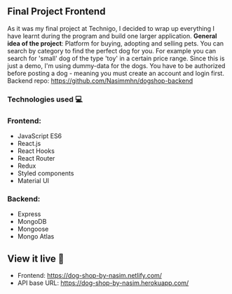 ## Final Project Frontend

As it was my final project at Technigo, I decided to wrap up everything I have learnt during the program and build one larger application. __General idea of the project__: Platform for buying, adopting and selling pets. You can search by category to find the perfect dog for you. For example you can search for 'small' dog of the type 'toy' in a certain price range. Since this is just a demo, I'm  using dummy-data for the dogs. 
You have to be authorized before posting a dog - meaning you must create an account and login first. Backend repo: https://github.com/Nasimmhn/dogshop-backend

### Technologies used 💻


### Frontend:
* JavaScript ES6
* React.js
* React Hooks
* React Router
* Redux
* Styled components
* Material UI


### Backend:
* Express
* MongoDB
* Mongoose
* Mongo Atlas

## View it live 🎯
* Frontend: https://dog-shop-by-nasim.netlify.com/
* API base URL: https://dog-shop-by-nasim.herokuapp.com/
